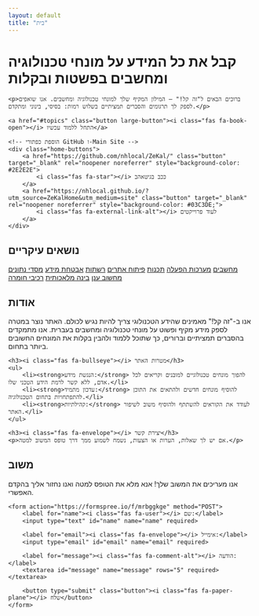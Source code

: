 ```yaml
---
layout: default
title: "בית"
---
```


<div class="first-section">
    <h1>קבל את כל המידע על מונחי טכנולוגיה ומחשבים בפשטות ובקלות</h1>

    <p>ברוכים הבאים ל"זה קל!" – המילון המקיף שלך למונחי טכנולוגיה ומחשבים. אנו שואפים לספק לך תרגומים והסברים תמציתיים בשלוש רמות: בסיסי, בינוני ומתקדם.</p>

    <a href="#topics" class="button large-button"><i class="fas fa-book-open"></i> התחל ללמוד עכשיו</a>
    
    <!-- הוספת כפתורי GitHub ו-Main Site -->
    <div class="home-buttons">
        <a href="https://github.com/nhlocal/ZeKal/" class="button" target="_blank" rel="noopener noreferrer" style="background-color: #2E2E2E">
            <i class="fas fa-star"></i> ככב בגיטאהב
        </a>
        <a href="https://nhlocal.github.io/?utm_source=ZeKalHome&utm_medium=site" class="button" target="_blank" rel="noopener noreferrer" style="background-color: #03C3DE;">
            <i class="fas fa-external-link-alt"></i> לעוד פרוייקטים
        </a>
    </div>
</div>

## <a id="topics"></a><i class="fas fa-th-large"></i> נושאים עיקריים

<div class="topics-grid">
    <a href="{{ '/topics/computers.html' | relative_url }}" class="button"><i class="fas fa-laptop"></i> מחשבים</a>
    <a href="{{ '/topics/operating-systems.html' | relative_url }}" class="button"><i class="fas fa-desktop"></i> מערכות הפעלה</a>
    <a href="{{ '/topics/programming-languages.html' | relative_url }}" class="button"><i class="fas fa-code"></i> תכנות</a>
    <a href="{{ '/topics/web-development.html' | relative_url }}" class="button"><i class="fas fa-globe"></i> פיתוח אתרים</a>
    <a href="{{ '/topics/networking.html' | relative_url }}" class="button"><i class="fas fa-network-wired"></i> רשתות</a>
    <a href="{{ '/topics/cybersecurity.html' | relative_url }}" class="button"><i class="fas fa-shield-alt"></i> אבטחת מידע</a>
    <a href="{{ '/topics/databases.html' | relative_url }}" class="button"><i class="fas fa-database"></i> מסדי נתונים</a>
    <a href="{{ '/topics/cloud-computing.html' | relative_url }}" class="button"><i class="fas fa-cloud"></i> מחשוב ענן</a>
    <a href="{{ '/topics/artificial-intelligence.html' | relative_url }}" class="button"><i class="fas fa-robot"></i> בינה מלאכותית</a>
    <a href="{{ '/topics/hardware-components.html' | relative_url }}" class="button"><i class="fas fa-microchip"></i> רכיבי חומרה</a>
</div>


## <a id="about"></a><i class="fas fa-info-circle"></i> אודות

<div class="section">
    <p>אנו ב-"זה קל!" מאמינים שהידע הטכנולוגי צריך להיות נגיש לכולם. האתר נוצר במטרה לספק מידע מקיף ופשוט על מונחי טכנולוגיה ומחשבים בעברית. אנו מתמקדים בהסברים תמציתיים וברורים, כך שתוכל ללמוד ולהבין בקלות את המונחים החשובים ביותר בתחום.</p>

    <h3><i class="fas fa-bullseye"></i> מטרות האתר</h3>
    <ul>
        <li><strong>הנגשת מידע:</strong> להפוך מונחים טכנולוגיים למובנים וקריאים לכל אדם, ללא קשר לרמת הידע הטכני שלו.</li>
        <li><strong>עדכון מתמיד:</strong> להוסיף מונחים חדשים ולהתאים את התוכן להתפתחויות בתחום הטכנולוגיה.</li>
        <li><strong>קהילתיות:</strong> לעודד את הקוראים להשתתף ולהוסיף משוב לשיפור האתר.</li>
    </ul>

    <h3><i class="fas fa-envelope"></i> יצירת קשר</h3>
    <p>אם יש לך שאלות, הערות או הצעות, נשמח לשמוע ממך דרך טופס המשוב למטה.</p>
</div>

## <a id="feedback"></a><i class="fas fa-comment"></i> משוב

<div class="section">
    אנו מעריכים את המשוב שלך! אנא מלא את הטופס למטה ואנו נחזור אליך בהקדם האפשרי.

    <form action="https://formspree.io/f/mrbggkge" method="POST">
        <label for="name"><i class="fas fa-user"></i> שם:</label>
        <input type="text" id="name" name="name" required>

        <label for="email"><i class="fas fa-envelope"></i> אימייל:</label>
        <input type="email" id="email" name="email" required>

        <label for="message"><i class="fas fa-comment-alt"></i> הודעה:</label>
        <textarea id="message" name="message" rows="5" required></textarea>

        <button type="submit" class="button"><i class="fas fa-paper-plane"></i> שלח</button>
    </form>
</div>
